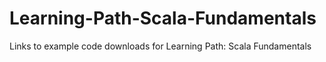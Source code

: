 # Learning-Path-Scala-Fundamentals
Links to example code downloads for Learning Path: Scala Fundamentals
